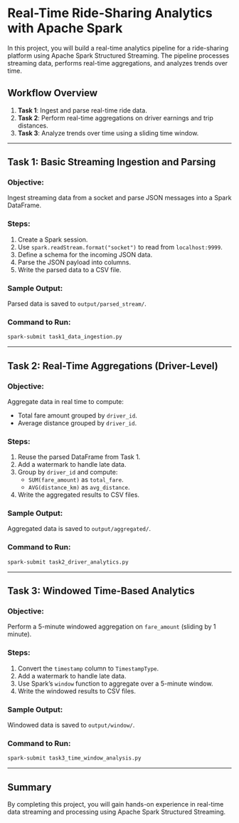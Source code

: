 # Real-Time Ride-Sharing Analytics with Apache Spark

In this project, you will build a real-time analytics pipeline for a ride-sharing platform using Apache Spark Structured Streaming. The pipeline processes streaming data, performs real-time aggregations, and analyzes trends over time.

## Workflow Overview

1. **Task 1**: Ingest and parse real-time ride data.
2. **Task 2**: Perform real-time aggregations on driver earnings and trip distances.
3. **Task 3**: Analyze trends over time using a sliding time window.

---

## Task 1: Basic Streaming Ingestion and Parsing

### Objective:
Ingest streaming data from a socket and parse JSON messages into a Spark DataFrame.

### Steps:
1. Create a Spark session.
2. Use `spark.readStream.format("socket")` to read from `localhost:9999`.
3. Define a schema for the incoming JSON data.
4. Parse the JSON payload into columns.
5. Write the parsed data to a CSV file.

### Sample Output:
Parsed data is saved to `output/parsed_stream/`.

### Command to Run:
```bash
spark-submit task1_data_ingestion.py
```

---

## Task 2: Real-Time Aggregations (Driver-Level)

### Objective:
Aggregate data in real time to compute:
- Total fare amount grouped by `driver_id`.
- Average distance grouped by `driver_id`.

### Steps:
1. Reuse the parsed DataFrame from Task 1.
2. Add a watermark to handle late data.
3. Group by `driver_id` and compute:
   - `SUM(fare_amount)` as `total_fare`.
   - `AVG(distance_km)` as `avg_distance`.
4. Write the aggregated results to CSV files.

### Sample Output:
Aggregated data is saved to `output/aggregated/`.

### Command to Run:
```bash
spark-submit task2_driver_analytics.py
```

---

## Task 3: Windowed Time-Based Analytics

### Objective:
Perform a 5-minute windowed aggregation on `fare_amount` (sliding by 1 minute).

### Steps:
1. Convert the `timestamp` column to `TimestampType`.
2. Add a watermark to handle late data.
3. Use Spark’s `window` function to aggregate over a 5-minute window.
4. Write the windowed results to CSV files.

### Sample Output:
Windowed data is saved to `output/window/`.

### Command to Run:
```bash
spark-submit task3_time_window_analysis.py
```

---

## Summary

By completing this project, you will gain hands-on experience in real-time data streaming and processing using Apache Spark Structured Streaming.
